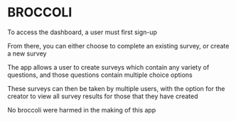BROCCOLI
========================

To access the dashboard, a user must first sign-up

From there, you can either choose to complete an existing survey, or create a new survey

The app allows a user to create surveys which contain any variety of questions, and those questions contain multiple choice options

These surveys can then be taken by multiple users, with the option for the creator to view all survey results for those that they have created

No broccoli were harmed in the making of this app
